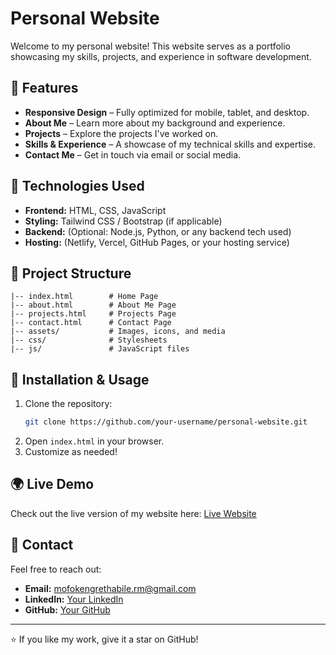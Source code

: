 # Personal Website

Welcome to my personal website! This website serves as a portfolio showcasing my skills, projects, and experience in software development.

## 🌟 Features
- **Responsive Design** – Fully optimized for mobile, tablet, and desktop.
- **About Me** – Learn more about my background and experience.
- **Projects** – Explore the projects I've worked on.
- **Skills & Experience** – A showcase of my technical skills and expertise.
- **Contact Me** – Get in touch via email or social media.

## 🚀 Technologies Used
- **Frontend:** HTML, CSS, JavaScript
- **Styling:** Tailwind CSS / Bootstrap (if applicable)
- **Backend:** (Optional: Node.js, Python, or any backend tech used)
- **Hosting:** (Netlify, Vercel, GitHub Pages, or your hosting service)

## 📂 Project Structure
```
|-- index.html        # Home Page
|-- about.html        # About Me Page
|-- projects.html     # Projects Page
|-- contact.html      # Contact Page
|-- assets/           # Images, icons, and media
|-- css/              # Stylesheets
|-- js/               # JavaScript files
```

## 📜 Installation & Usage
1. Clone the repository:
   ```bash
   git clone https://github.com/your-username/personal-website.git
   ```
2. Open `index.html` in your browser.
3. Customize as needed!

## 🌍 Live Demo
Check out the live version of my website here: [Live Website](https://yourwebsite.com)

## 📧 Contact
Feel free to reach out:
- **Email:** mofokengrethabile.rm@gmail.com
- **LinkedIn:** [Your LinkedIn](https://linkedin.com/in/rethabile-mofokeng-b97956281)
- **GitHub:** [Your GitHub](https://github.com/Rethabile296)

---

⭐ If you like my work, give it a star on GitHub!

